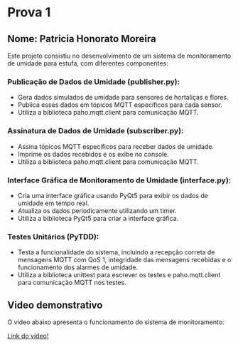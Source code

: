 # Prova 1

## Nome: Patricia Honorato Moreira


Este projeto consistiu no desenvolvimento de um sistema de monitoramento de umidade para estufa, com diferentes componentes:

### Publicação de Dados de Umidade (publisher.py):

- Gera dados simulados de umidade para sensores de hortaliças e flores.
- Publica esses dados em tópicos MQTT específicos para cada sensor.
- Utiliza a biblioteca paho.mqtt.client para comunicação MQTT.

### Assinatura de Dados de Umidade (subscriber.py):

- Assina tópicos MQTT específicos para receber dados de umidade.
- Imprime os dados recebidos e os exibe no console.
- Utiliza a biblioteca paho.mqtt.client para comunicação MQTT.

### Interface Gráfica de Monitoramento de Umidade (interface.py):

- Cria uma interface gráfica usando PyQt5 para exibir os dados de umidade em tempo real.
- Atualiza os dados periodicamente utilizando um timer.
- Utiliza a biblioteca PyQt5 para criar a interface gráfica.

### Testes Unitários (PyTDD):

- Testa a funcionalidade do sistema, incluindo a recepção correta de mensagens MQTT com QoS 1, integridade das mensagens recebidas e o funcionamento dos alarmes de umidade.
- Utiliza a biblioteca unittest para escrever os testes e paho.mqtt.client para comunicação MQTT nos testes.

## Video demonstrativo

O vídeo abaixo apresenta o funcionamento do sistema de monitoramento:

[Link do vídeo!](https://youtu.be/DoXfdNgPchA)



